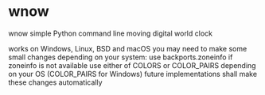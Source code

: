 # wnow
wnow simple Python command line moving digital world clock

works on Windows, Linux, BSD and macOS
you may need to make some small changes depending on your system:
use backports.zoneinfo if zoneinfo is not available
use either of COLORS or COLOR_PAIRS depending on your OS (COLOR_PAIRS for Windows)
future implementations shall make these changes automatically


